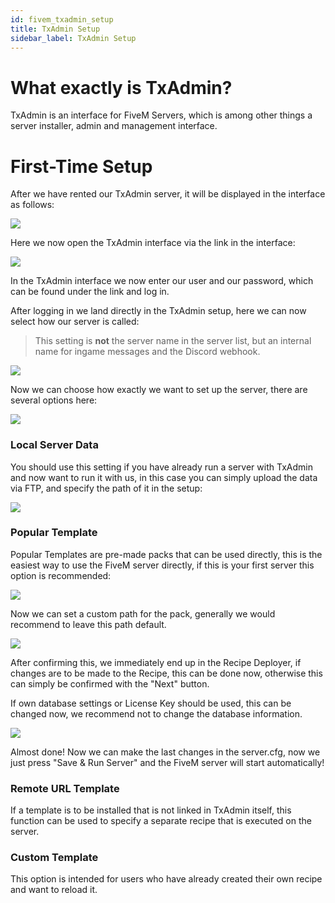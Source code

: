 ```yaml
---
id: fivem_txadmin_setup
title: TxAdmin Setup
sidebar_label: TxAdmin Setup
---
```


# What exactly is TxAdmin?

TxAdmin is an interface for FiveM Servers, which is among other things a server installer, admin and management interface.

# First-Time Setup

After we have rented our TxAdmin server, it will be displayed in the interface as follows:

![](https://screensaver01.zap-hosting.com/index.php/s/bmGWLPsH64AMGzp/preview)

Here we now open the TxAdmin interface via the link in the interface:

![](https://screensaver01.zap-hosting.com/index.php/s/JsN2rSJkHizBZcW/preview)

In the TxAdmin interface we now enter our user and our password, which can be found under the link and log in.

After logging in we land directly in the TxAdmin setup, here we can now select how our server is called:

> This setting is **not** the server name in the server list, but an internal name for ingame messages and the Discord webhook.

![](https://screensaver01.zap-hosting.com/index.php/s/GfJJF73bqZCJZRK/preview)

Now we can choose how exactly we want to set up the server, there are several options here:

![](https://screensaver01.zap-hosting.com/index.php/s/eNAky8TaQ4KCBCX/preview)

### Local Server Data

You should use this setting if you have already run a server with TxAdmin and now want to run it with us, in this case you can simply upload the data via FTP, and specify the path of it in the setup:

![](https://screensaver01.zap-hosting.com/index.php/s/MCjcBF8r7qDJsRK/preview)


### Popular Template

Popular Templates are pre-made packs that can be used directly, this is the easiest way to use the FiveM server directly, if this is your first server this option is recommended:

![](https://screensaver01.zap-hosting.com/index.php/s/78zSH3zJDz8Bagw/preview)

Now we can set a custom path for the pack, generally we would recommend to leave this path default.

![](https://screensaver01.zap-hosting.com/index.php/s/kBLEayMPR5DFo5m/preview)


After confirming this, we immediately end up in the Recipe Deployer, if changes are to be made to the Recipe, this can be done now, otherwise this can simply be confirmed with the "Next" button.


If own database settings or License Key should be used, this can be changed now, we recommend not to change the database information.

![](https://screensaver01.zap-hosting.com/index.php/s/A2Wtkqp4HTzXwCt/preview)



Almost done! Now we can make the last changes in the server.cfg, now we just press "Save & Run Server" and the FiveM server will start automatically!

### Remote URL Template

If a template is to be installed that is not linked in TxAdmin itself, this function can be used to specify a separate recipe that is executed on the server.

### Custom Template

This option is intended for users who have already created their own recipe and want to reload it.

